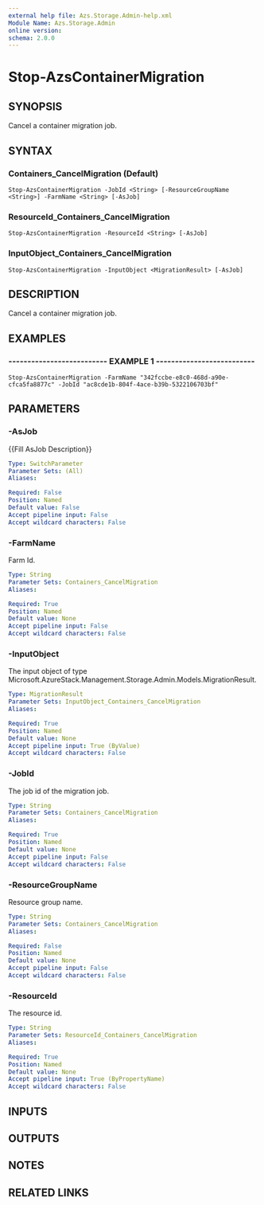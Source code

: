 ```yaml
---
external help file: Azs.Storage.Admin-help.xml
Module Name: Azs.Storage.Admin
online version:
schema: 2.0.0
---
```


# Stop-AzsContainerMigration

## SYNOPSIS
Cancel a container migration job.

## SYNTAX

### Containers_CancelMigration (Default)
```
Stop-AzsContainerMigration -JobId <String> [-ResourceGroupName <String>] -FarmName <String> [-AsJob]
```

### ResourceId_Containers_CancelMigration
```
Stop-AzsContainerMigration -ResourceId <String> [-AsJob]
```

### InputObject_Containers_CancelMigration
```
Stop-AzsContainerMigration -InputObject <MigrationResult> [-AsJob]
```

## DESCRIPTION
Cancel a container migration job.

## EXAMPLES

### -------------------------- EXAMPLE 1 --------------------------
```
Stop-AzsContainerMigration -FarmName "342fccbe-e8c0-468d-a90e-cfca5fa8877c" -JobId "ac8cde1b-804f-4ace-b39b-5322106703bf"
```

## PARAMETERS

### -AsJob
{{Fill AsJob Description}}

```yaml
Type: SwitchParameter
Parameter Sets: (All)
Aliases:

Required: False
Position: Named
Default value: False
Accept pipeline input: False
Accept wildcard characters: False
```

### -FarmName
Farm Id.

```yaml
Type: String
Parameter Sets: Containers_CancelMigration
Aliases:

Required: True
Position: Named
Default value: None
Accept pipeline input: False
Accept wildcard characters: False
```

### -InputObject
The input object of type Microsoft.AzureStack.Management.Storage.Admin.Models.MigrationResult.

```yaml
Type: MigrationResult
Parameter Sets: InputObject_Containers_CancelMigration
Aliases:

Required: True
Position: Named
Default value: None
Accept pipeline input: True (ByValue)
Accept wildcard characters: False
```

### -JobId
The job id of the migration job.

```yaml
Type: String
Parameter Sets: Containers_CancelMigration
Aliases:

Required: True
Position: Named
Default value: None
Accept pipeline input: False
Accept wildcard characters: False
```

### -ResourceGroupName
Resource group name.

```yaml
Type: String
Parameter Sets: Containers_CancelMigration
Aliases:

Required: False
Position: Named
Default value: None
Accept pipeline input: False
Accept wildcard characters: False
```

### -ResourceId
The resource id.

```yaml
Type: String
Parameter Sets: ResourceId_Containers_CancelMigration
Aliases:

Required: True
Position: Named
Default value: None
Accept pipeline input: True (ByPropertyName)
Accept wildcard characters: False
```

## INPUTS

## OUTPUTS

## NOTES

## RELATED LINKS

